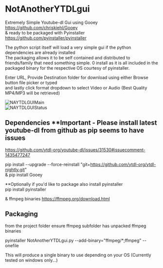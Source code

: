 # NotAnotherYTDLgui
Extremely Simple Youtube-dl Gui using Gooey https://github.com/chriskiehl/Gooey   
 &amp; ready to be packaged with Pyinstaller https://github.com/pyinstaller/pyinstaller    
   
 The python script itself will load a very simple gui if the python dependencies are already installed  
 The packaging allows it to be self contained and distributed to friends/family that need something simple. 0 install as it is all included in the packaged binary for the respective OS courtesy of pyinstaller.  
   
Enter URL, Provide Destination folder for download using either Browse button file picker or typed  
and lastly click format dropdown to select Video or Audio (Best Quality MP4/MP3 will be retrieved)

![NAYTDLGUIMain](https://github.com/TypeOfPrototype/NotAnotherYTDLgui/assets/37871605/8ad3b2c6-fad6-43d5-89d9-4f08e32762a6)  
![NAYTDLGUIStatus](https://github.com/TypeOfPrototype/NotAnotherYTDLgui/assets/37871605/22e73539-bac4-4a43-a6ba-de388b8bb3d6)


## Dependencies **Important - Please install latest youtube-dl from github as pip seems to have issues
https://github.com/ytdl-org/youtube-dl/issues/31530#issuecomment-1435477247  
  
pip install --upgrade --force-reinstall "git+https://github.com/ytdl-org/ytdl-nightly.git"  
& pip install Gooey  
  
**Optionally if you'd like to package also install pyinstaller  
pip install pyinstaller    
  
& ffmpeg binaries https://ffmpeg.org/download.html  

## Packaging 
from the project folder ensure ffmpeg subfolder has unpacked ffmpeg binaries  
  
pyinstaller NotAnotherYTDLgui.py --add-binary="ffmpeg/*;ffmpeg" --onefile   
  
This will produce a single binary to use depending on your OS (Currently tested on windows only...)
